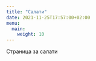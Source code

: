 ```yaml
---
title: "Салати"
date: 2021-11-25T17:57:00+02:00
menu:
  main:
    weight: 10
---
```

Страница за салати